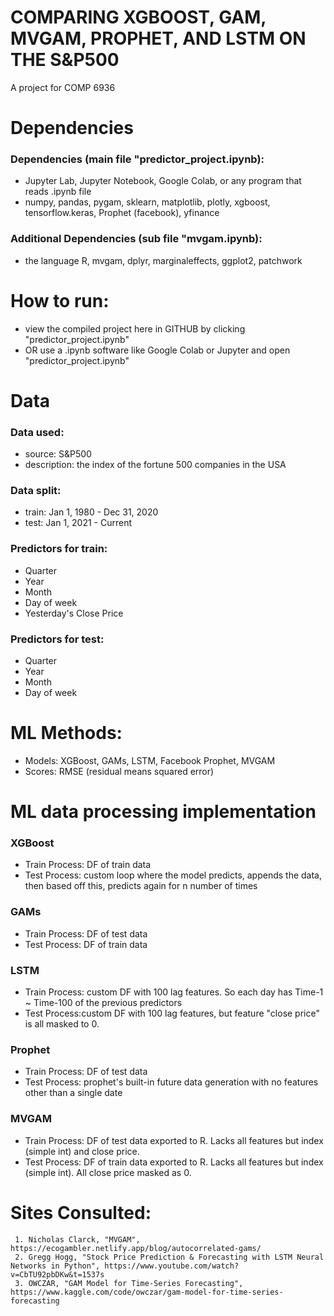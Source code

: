 
# COMPARING XGBOOST, GAM, MVGAM, PROPHET, AND LSTM ON THE S&P500
A project for COMP 6936

# Dependencies
### Dependencies (main file "predictor_project.ipynb):  
  - Jupyter Lab, Jupyter Notebook, Google Colab, or any program that reads .ipynb file
  - numpy, pandas, pygam, sklearn, matplotlib, plotly, xgboost, tensorflow.keras, Prophet (facebook), yfinance
### Additional Dependencies (sub file "mvgam.ipynb):  
  - the language R, mvgam, dplyr, marginaleffects, ggplot2, patchwork
    
# How to run:
  - view the compiled project here in GITHUB by clicking "predictor_project.ipynb"
  - OR use a .ipynb software like Google Colab or Jupyter and open "predictor_project.ipynb"


# Data  
### Data used:
  - source: S&P500
  - description: the index of the fortune 500 companies in the USA
### Data split:
  - train: Jan 1, 1980 - Dec 31, 2020 
  - test: Jan 1, 2021 - Current
### Predictors for train:
  - Quarter
  - Year
  - Month
  - Day of week
  - Yesterday's Close Price
### Predictors for test:
  - Quarter
  - Year
  - Month
  - Day of week


# ML Methods:
  - Models: XGBoost, GAMs, LSTM, Facebook Prophet, MVGAM 
  - Scores: RMSE (residual means squared error)

# ML data processing implementation
### XGBoost
  - Train Process: DF of train data
  - Test Process: custom loop where the model predicts, appends the data, then based off this, predicts again for n number of times
### GAMs
  - Train Process: DF of test data
  - Test Process: DF of train data
### LSTM
  - Train Process: custom DF with 100 lag features. So each day has Time-1 ~ Time-100 of the previous predictors 
  - Test Process:custom DF with 100 lag features, but feature "close price" is all masked to 0.
### Prophet
  - Train Process: DF of test data
  - Test Process: prophet's built-in future data generation with no features other than a single date
### MVGAM
  - Train Process: DF of test data exported to R. Lacks all features but index (simple int) and close price.
  - Test Process: DF of train data exported to R. Lacks all features but index (simple int). All close price masked as 0.

  # Sites Consulted:
     1. Nicholas Clarck, "MVGAM", https://ecogambler.netlify.app/blog/autocorrelated-gams/
     2. Gregg Hogg, "Stock Price Prediction & Forecasting with LSTM Neural Networks in Python", https://www.youtube.com/watch?v=CbTU92pbDKw&t=1537s
     3. OWCZAR, "GAM Model for Time-Series Forecasting", https://www.kaggle.com/code/owczar/gam-model-for-time-series-forecasting

  
    
